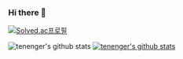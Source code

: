 ### Hi there 👋

[![Solved.ac프로필](http://mazassumnida.wtf/api/v2/generate_badge?boj=tenenger)](https://solved.ac/tenenger)

![tenenger's github stats](https://github-readme-stats.vercel.app/api?username=tenenger&show_icons=true)
[![tenenger's github stats](https://github-readme-stats.vercel.app/api/top-langs/?username=tenenger&show_icons=true&hide_border=true&title_color=004386&icon_color=004386&layout=compact)](https://github.com/tenenger)


<!--
**tenenger/tenenger** is a ✨ _special_ ✨ repository because its `README.md` (this file) appears on your GitHub profile.

Here are some ideas to get you started:

- 🔭 I’m currently working on ...
- 🌱 I’m currently learning ...
- 👯 I’m looking to collaborate on ...
- 🤔 I’m looking for help with ...
- 💬 Ask me about ...
- 📫 How to reach me: ...
- 😄 Pronouns: ...
- ⚡ Fun fact: ...
-->
